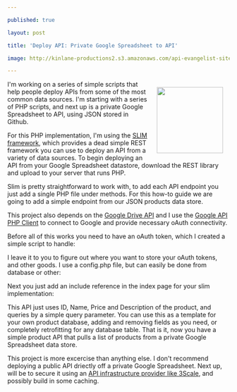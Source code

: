 ---
published: true
layout: post
title: 'Deploy API: Private Google Spreadsheet to API'
image: http://kinlane-productions2.s3.amazonaws.com/api-evangelist-site/blog/bw-google-docs.png
---

<p><img style="padding: 15px;" src="https://s3.amazonaws.com/kinlane-productions2/bw-icons/bw-google-docs.png" alt="" width="150" align="right" />
<p>I'm working on a series of simple scripts that help people deploy APIs from some of the most common data sources. I'm starting with a series of PHP scripts, and next up is a private Google Spreadsheet to API, using JSON stored in Github.
<p>For this PHP implementation, I'm using the <a href="http://www.slimframework.com/">SLIM framework</a>, which provides a dead simple REST framework you can use to deploy an API from a variety of data sources.   To begin deploying an API from your Google Spreadsheet datastore, download the REST library and upload to your server that runs PHP.
<p>Slim is pretty straightforward to work with, to add each API endpoint you just add a single PHP file under methods. For this how-to guide we are going to add a simple endpoint from our JSON products data store.
<p>This project also depends on the <a href="https://developers.google.com/drive/">Google Drive API</a> and I use the <a href="https://code.google.com/p/google-api-php-client/">Google API PHP Client</a> to connect to Google and provide necessary oAuth connectivity.&nbsp;
<script src="https://gist.github.com/kinlane/7439653.js"></script>
<p>Before all of this works you need to have an oAuth token, which I created a simple script to handle:
<script src="https://gist.github.com/kinlane/7439681.js"></script>
<p>I leave it to you to figure out where you want to store your oAuth tokens, and other goods. I use a config.php file, but can easily be done from database or other:
<script src="https://gist.github.com/kinlane/7439703.js"></script>
<p>Next you just add an include reference in the index page for your slim implementation:
<script src="https://gist.github.com/kinlane/7439726.js"></script>
<p>This API just uses ID, Name, Price and Description of the product, and queries by a simple query parameter. You can use this as a template for your own product database, adding and removing fields as you need, or completely retrofitting for any database table.  That is it, now you have a simple product API that pulls a list of products from a private Google Spreadsheet data store.
<p>This project is more excercise than anything else. I don't recommend deploying a public API driectly off a private Google Spreadsheet. Next up, will be to secure it using an <a href="https://bit.ly/13esk6Q">API infrastructure provider like 3Scale</a>, and possibly build in some caching.&nbsp;

